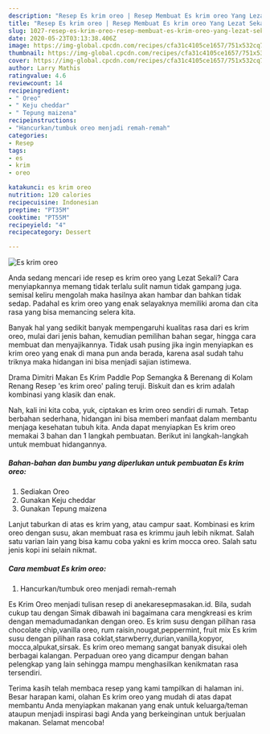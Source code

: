 ```yaml
---
description: "Resep Es krim oreo | Resep Membuat Es krim oreo Yang Lezat Sekali"
title: "Resep Es krim oreo | Resep Membuat Es krim oreo Yang Lezat Sekali"
slug: 1027-resep-es-krim-oreo-resep-membuat-es-krim-oreo-yang-lezat-sekali
date: 2020-05-23T03:13:38.406Z
image: https://img-global.cpcdn.com/recipes/cfa31c4105ce1657/751x532cq70/es-krim-oreo-foto-resep-utama.jpg
thumbnail: https://img-global.cpcdn.com/recipes/cfa31c4105ce1657/751x532cq70/es-krim-oreo-foto-resep-utama.jpg
cover: https://img-global.cpcdn.com/recipes/cfa31c4105ce1657/751x532cq70/es-krim-oreo-foto-resep-utama.jpg
author: Larry Mathis
ratingvalue: 4.6
reviewcount: 14
recipeingredient:
- " Oreo"
- " Keju cheddar"
- " Tepung maizena"
recipeinstructions:
- "Hancurkan/tumbuk oreo menjadi remah-remah"
categories:
- Resep
tags:
- es
- krim
- oreo

katakunci: es krim oreo 
nutrition: 120 calories
recipecuisine: Indonesian
preptime: "PT35M"
cooktime: "PT55M"
recipeyield: "4"
recipecategory: Dessert

---
```



![Es krim oreo](https://img-global.cpcdn.com/recipes/cfa31c4105ce1657/751x532cq70/es-krim-oreo-foto-resep-utama.jpg)

Anda sedang mencari ide resep es krim oreo yang Lezat Sekali? Cara menyiapkannya memang tidak terlalu sulit namun tidak gampang juga. semisal keliru mengolah maka hasilnya akan hambar dan bahkan tidak sedap. Padahal es krim oreo yang enak selayaknya memiliki aroma dan cita rasa yang bisa memancing selera kita.

Banyak hal yang sedikit banyak mempengaruhi kualitas rasa dari es krim oreo, mulai dari jenis bahan, kemudian pemilihan bahan segar, hingga cara membuat dan menyajikannya. Tidak usah pusing jika ingin menyiapkan es krim oreo yang enak di mana pun anda berada, karena asal sudah tahu triknya maka hidangan ini bisa menjadi sajian istimewa.

Drama Dimitri Makan Es Krim Paddle Pop Semangka &amp; Berenang di Kolam Renang Resep &#39;es krim oreo&#39; paling teruji. Biskuit dan es krim adalah kombinasi yang klasik dan enak.


Nah, kali ini kita coba, yuk, ciptakan es krim oreo sendiri di rumah. Tetap berbahan sederhana, hidangan ini bisa memberi manfaat dalam membantu menjaga kesehatan tubuh kita. Anda dapat menyiapkan Es krim oreo memakai 3 bahan dan 1 langkah pembuatan. Berikut ini langkah-langkah untuk membuat hidangannya.

<!--inarticleads1-->

##### Bahan-bahan dan bumbu yang diperlukan untuk pembuatan Es krim oreo:

1. Sediakan  Oreo
1. Gunakan  Keju cheddar
1. Gunakan  Tepung maizena


Lanjut taburkan di atas es krim yang, atau campur saat. Kombinasi es krim oreo dengan susu, akan membuat rasa es krimmu jauh lebih nikmat. Salah satu varian lain yang bisa kamu coba yakni es krim mocca oreo. Salah satu jenis kopi ini selain nikmat. 

<!--inarticleads2-->

##### Cara membuat Es krim oreo:

1. Hancurkan/tumbuk oreo menjadi remah-remah


Es Krim Oreo menjadi tulisan resep di anekaresepmasakan.id. Bila, sudah cukup tau dengan Simak dibawah ini bagaimana cara mengkreasi es krim dengan memadumadankan dengan oreo. Es krim susu dengan pilihan rasa chocolate chip,vanilla oreo, rum raisin,nougat,peppermint, fruit mix Es krim susu dengan pilihan rasa coklat,starwberry,durian,vanilla,kopyor, mocca,alpukat,sirsak. Es krim oreo memang sangat banyak disukai oleh berbagai kalangan. Perpaduan oreo yang dicampur dengan bahan pelengkap yang lain sehingga mampu menghasilkan kenikmatan rasa tersendiri. 

Terima kasih telah membaca resep yang kami tampilkan di halaman ini. Besar harapan kami, olahan Es krim oreo yang mudah di atas dapat membantu Anda menyiapkan makanan yang enak untuk keluarga/teman ataupun menjadi inspirasi bagi Anda yang berkeinginan untuk berjualan makanan. Selamat mencoba!
